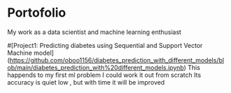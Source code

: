 # Portofolio
My work as a data scientist and machine learning enthusiast

#[Project1: Predicting diabetes using Sequential and Support Vector Machine model] (https://github.com/oboo1156/diabetes_prediction_with_different_models/blob/main/diabetes_prediction_with%20different_models.ipynb)
 This happends to my first ml problem I could work it out from scratch
 Its accuracy is quiet low , but with time it will be improved
 
 

